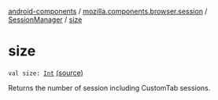 [android-components](../../index.md) / [mozilla.components.browser.session](../index.md) / [SessionManager](index.md) / [size](./size.md)

# size

`val size: `[`Int`](https://kotlinlang.org/api/latest/jvm/stdlib/kotlin/-int/index.html) [(source)](https://github.com/mozilla-mobile/android-components/blob/master/components/browser/session/src/main/java/mozilla/components/browser/session/SessionManager.kt#L75)

Returns the number of session including CustomTab sessions.

